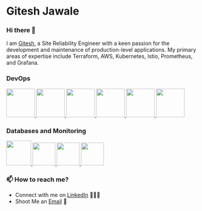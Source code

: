 # Gitesh Jawale
### Hi there 👋

I am [Gitesh](https://www.linkedin.com/in/gitesh-jawale/), a Site Reliability Engineer with a keen passion for the development and maintenance of production-level applications. My primary areas of expertise include Terraform, AWS, Kubernetes, Istio, Prometheus, and Grafana. 

### DevOps
  
<p float="left">
  <a href="https://m.do.co/c/3bc2250b7076" target="_blank" >
    <img src="https://raw.githubusercontent.com/itsksaurabh/itsksaurabh/master/assets/do.gif"  height="75" />
  </a> 
  <a href="https://aws.amazon.com/" target="_blank" >
    <img src="https://raw.githubusercontent.com/itsksaurabh/itsksaurabh/master/assets/aws.gif"  height="75" />
  </a>
  <a href="https://www.terraform.io/" target="_blank" >
    <img src="[URL_TO_TERRAFORM_LOGO](https://www.google.com/url?sa=i&url=https%3A%2F%2Fwww.hashicorp.com%2Fbrand&psig=AOvVaw0coOu7fLP7vW71JatvhMYL&ust=1706848065842000&source=images&cd=vfe&opi=89978449&ved=0CBMQjRxqFwoTCLj7_9-miYQDFQAAAAAdAAAAABAE)"  height="75" />
  </a>
  <a href="https://www.docker.com/" target="_blank" >
    <img src="[URL_TO_DOCKER_LOGO](https://www.google.com/imgres?imgurl=https%3A%2F%2Fwww.docker.com%2Fwp-content%2Fuploads%2F2023%2F08%2Flogo-guide-logos-1.svg&tbnid=4KN2kMesitraRM&vet=12ahUKEwjzp9X5pomEAxUWSmwGHf_wDf0QMygBegQIARBQ..i&imgrefurl=https%3A%2F%2Fwww.docker.com%2Fcompany%2Fnewsroom%2Fmedia-resources%2F&docid=qTskOJD2jFCQpM&w=800&h=534&q=docker%20logo%20url&client=opera&ved=2ahUKEwjzp9X5pomEAxUWSmwGHf_wDf0QMygBegQIARBQ)"  height="75" />
  </a>
  <a href="https://kubernetes.io/" target="_blank" >
    <img src="[URL_TO_KUBERNETES_LOGO](https://www.google.com/imgres?imgurl=https%3A%2F%2Fmiro.medium.com%2Fv2%2Fresize%3Afit%3A730%2F1*WCsqMt85nMP0DvYv0JnkOA.png&tbnid=lDRSLTEhudlP4M&vet=12ahUKEwj_zOqLp4mEAxUhTGwGHXMQDzkQMygCegQIARBO..i&imgrefurl=https%3A%2F%2Fmedium.com%2Fswlh%2Fthe-ultimate-guide-to-on-perm-kubernetes-84b564f0acc&docid=AUdBVdj0bhX38M&w=730&h=389&q=kubernetes%20logo%20url&client=opera&ved=2ahUKEwj_zOqLp4mEAxUhTGwGHXMQDzkQMygCegQIARBO)"  height="75" />
  </a>
  <a href="https://istio.io/" target="_blank" >
    <img src="[URL_TO_ISTIO_LOGO](https://www.google.com/imgres?imgurl=https%3A%2F%2Fwww.loginradius.com%2Fblog%2Fstatic%2F452f4d9f7cb358e3d6224ed3aba3d5d6%2F03979%2FIstio.png&tbnid=ll6ahK1f3M98SM&vet=12ahUKEwjvxYmap4mEAxWVR2wGHYxFCfsQMygFegQIARBY..i&imgrefurl=https%3A%2F%2Fwww.loginradius.com%2Fblog%2Fengineering%2Fistio-installation-and-service-configuration%2F&docid=Bt0Md2kZuKLaEM&w=800&h=533&q=istio%20logo%20url&client=opera&ved=2ahUKEwjvxYmap4mEAxWVR2wGHYxFCfsQMygFegQIARBY)"  height="75" />
  </a>
</p>


### Databases and Monitoring
  
  <a href="https://prometheus.io/" target="_blank" >
    <img src="https://raw.githubusercontent.com/itsksaurabh/itsksaurabh/master/assets/prometheus.gif" height="65" />
  </a>
  <a href="https://www.influxdata.com/" target="_blank" >
    <img src="https://raw.githubusercontent.com/itsksaurabh/itsksaurabh/master/assets/influxdata.gif" height="60" />
  </a>
    <a href="https://www.postgresql.org" target="_blank" >
    <img src="https://www.postgresql.org/media/img/about/press/elephant.png" height="60" />
  </a>
  </a>
    <a href="https://www.mongodb.com/" target="_blank" >
    <img src="https://www.logolynx.com/images/logolynx/cf/cf72126a3551b816d617a06ffb01388b.png" height="60" />
  </a>
  
</p>


### 📫 How to reach me?

 - Connect with me on [LinkedIn](https://www.linkedin.com/in/gitesh-jawale/) 👨🏻‍💻
 - Shoot Me an [Email](mailto:er.giteshjawale0956@gmail.com) 💌
